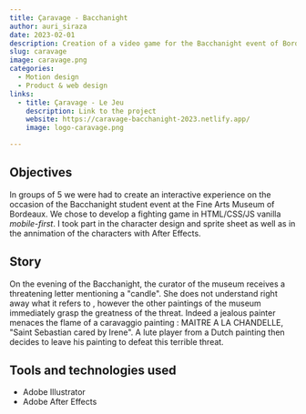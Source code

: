```yaml
---
title: Çaravage - Bacchanight
author: auri_siraza
date: 2023-02-01
description: Creation of a video game for the Bacchanight event of Bordeaux.
slug: caravage
image: caravage.png
categories:
  - Motion design
  - Product & web design
links:
  - title: Çaravage - Le Jeu
    description: Link to the project
    website: https://caravage-bacchanight-2023.netlify.app/
    image: logo-caravage.png

---
```


## Objectives

In groups of 5 we were had to create an interactive experience on the occasion of the Bacchanight student event at the Fine Arts Museum of Bordeaux. We chose to develop a fighting game in HTML/CSS/JS vanilla *mobile-first*. I took part in the character design and sprite sheet as well as in the annimation of the characters with After Effects.

## Story

On the evening of the Bacchanight, the curator of the museum receives a threatening letter mentioning a "candle". She does not understand right away what it refers to , however the other paintings of the museum immediately grasp the greatness of the threat. Indeed a jealous painter menaces the flame of a caravaggio painting : MAITRE A LA CHANDELLE, "Saint Sebastian cared by Irene". A lute player from a Dutch painting then decides to leave his painting to defeat this terrible threat.

## Tools and technologies used

* Adobe Illustrator
* Adobe After Effects